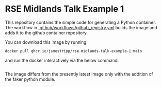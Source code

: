 # RSE Midlands Talk Example 1

This repository contains the simple code for generating a Python container. The workflow in [.github/workflows/github_registry.yml](/.github/workflows/github_registry.yml) builds the image and adds it to the github container repository.

You can download this image by running

```bash
docker pull ghcr.io/jamestripp/rse-midlands-talk-example-1:main
```

and run the docker interactively via the below command.

```bash

```

The image differs from the presently latest image only with the addition of the faker python module.